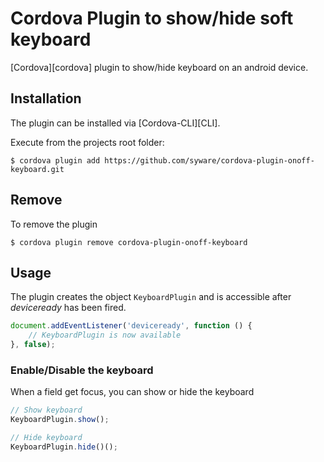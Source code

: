 Cordova Plugin to show/hide soft keyboard
======
[Cordova][cordova] plugin to show/hide keyboard on an android device.
## Installation

The plugin can be installed via [Cordova-CLI][CLI].

Execute from the projects root folder:

    $ cordova plugin add https://github.com/syware/cordova-plugin-onoff-keyboard.git

## Remove
To remove the plugin

    $ cordova plugin remove cordova-plugin-onoff-keyboard

## Usage

The plugin creates the object `KeyboardPlugin` and is accessible after *deviceready* has been fired.

```js
document.addEventListener('deviceready', function () {
    // KeyboardPlugin is now available
}, false);
```

### Enable/Disable the keyboard
When a field get focus, you can show or hide the keyboard
```js
// Show keyboard
KeyboardPlugin.show();

// Hide keyboard
KeyboardPlugin.hide()();
```